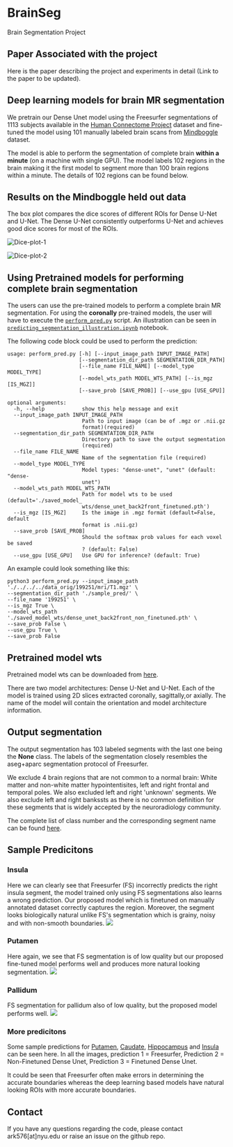# BrainSeg
Brain Segmentation Project

## Paper Associated with the project
Here is the paper describing the project and experiments in detail (Link to the paper to be updated).

## Deep learning models for brain MR segmentation
We pretrain our Dense Unet model using the Freesurfer segmentations of 1113 subjects available in the [Human Connectome Project](https://www.humanconnectome.org/study/hcp-young-adult/document/1200-subjects-data-release) dataset and fine-tuned the model using 101 manually labeled brain scans from [Mindboggle](https://mindboggle.info/data.html) dataset.

The model is able to perform the segmentation of complete brain **within a minute** (on a machine with single GPU). The model labels 102 regions in the brain making it the first model to segment more than 100 brain regions within a minute. The details of 102 regions can be found below.



## Results on the Mindboggle held out data
The box plot compares the dice scores of different ROIs for Dense U-Net and U-Net. The Dense U-Net consistently outperforms U-Net and achieves good dice scores for most of the ROIs.

![Dice-plot-1](https://github.com/NYUMedML/BrainSeg/edit/master/plots/compare_dice_plot_aparc_manual_fd_part_1_dn_v_unet.png)

![Dice-plot-2](https://github.com/NYUMedML/BrainSeg/edit/master/plots/compare_dice_plot_aparc_manual_fd_part_2_dn_v_unet.png)


## Using Pretrained models for performing complete brain segmentation
The users can use the pre-trained models to perform a complete brain MR segmentation. For using the **coronally** pre-trained models, the user will have to execute the [`perform_pred.py`](https://github.com/NYUMedML/BrainSeg/blob/master/perform_pred.py) script. An illustration can be seen in [`predicting_segmentation_illustration.ipynb`](https://github.com/NYUMedML/BrainSeg/blob/master/predicting_segmentation_illustration.ipynb) notebook.

The following code block could be used to perform the prediction:
```
usage: perform_pred.py [-h] [--input_image_path INPUT_IMAGE_PATH]
                       [--segmentation_dir_path SEGMENTATION_DIR_PATH]
                       [--file_name FILE_NAME] [--model_type MODEL_TYPE]
                       [--model_wts_path MODEL_WTS_PATH] [--is_mgz [IS_MGZ]]
                       [--save_prob [SAVE_PROB]] [--use_gpu [USE_GPU]]

optional arguments:
  -h, --help            show this help message and exit
  --input_image_path INPUT_IMAGE_PATH
                        Path to input image (can be of .mgz or .nii.gz
                        format)(required)
  --segmentation_dir_path SEGMENTATION_DIR_PATH
                        Directory path to save the output segmentation
                        (required)
  --file_name FILE_NAME
                        Name of the segmentation file (required)
  --model_type MODEL_TYPE
                        Model types: "dense-unet", "unet" (default: "dense-
                        unet")
  --model_wts_path MODEL_WTS_PATH
                        Path for model wts to be used (default='./saved_model_
                        wts/dense_unet_back2front_finetuned.pth')
  --is_mgz [IS_MGZ]     Is the image in .mgz format (default=False, default
                        format is .nii.gz)
  --save_prob [SAVE_PROB]
                        Should the softmax prob values for each voxel be saved
                        ? (default: False)
  --use_gpu [USE_GPU]   Use GPU for inference? (default: True)

```
An example could look something like this:
```
python3 perform_pred.py --input_image_path './../../../data_orig/199251/mri/T1.mgz' \
--segmentation_dir_path './sample_pred/' \
--file_name '199251' \
--is_mgz True \
--model_wts_path './saved_model_wts/dense_unet_back2front_non_finetuned.pth' \
--save_prob False \
--use_gpu True \
--save_prob False
```

## Pretrained model wts
Pretrained model wts can be downloaded from [here](https://drive.google.com/file/d/1-reUDvwBhSOUqOa48W9Vgh_LN3F5ZRjQ/view?usp=sharing). 

There are two model architectures: Dense U-Net and U-Net. Each of the model is trained using 2D slices extracted coronally, sagittally,or axially. The name of the model will contain the orientation and model architecture information. 

## Output segmentation
The output segmentation has 103 labeled segments with the last one being the **None** class. The labels of the segmentation closely resembles the aseg+aparc segmentation protocol of Freesurfer. 

We exclude 4 brain regions that are not common to a normal brain: White matter and non-white matter hypointentisites, left and right frontal and temporal poles. We also excluded left and right 'unknown' segments. We also exclude left and right bankssts as there is no common definition for these segments that is widely accepted by the neuroradiology community.


The complete list of class number and the corresponding segment name can be found [here](https://github.com/NYUMedML/BrainSeg/blob/master/name_class_mapping.p).

## Sample Predicitons
### Insula
Here we can clearly see that Freesurfer (FS) incorrectly predicts the right insula segment, the model trained only using FS segmentations also learns a wrong prediction. Our proposed model which is finetuned on manually annotated dataset correctly captures the region. Moreover, the segment looks biologically natural unlike FS's segmentation which is grainy, noisy and with non-smooth boundaries.
![](https://github.com/NYUMedML/BrainSeg/edit/master/plots/rt_insula_aparc_with_man_3.png)

### Putamen
Here again, we see that FS segmentation is of low quality but our proposed fine-tuned model performs well and produces more natural looking segmentation.
![](https://github.com/NYUMedML/BrainSeg/edit/master/plots/Faulty_seg_Putamen.png)

### Pallidum
FS segmentation for pallidum also of low quality, but the proposed model performs well.
![](https://github.com/NYUMedML/BrainSeg/edit/master/plots/Faulty_seg_Pallidum.png)

### More predicitons
Some sample predictions for [Putamen](https://github.com/NYUMedML/BrainSeg/blob/master/plots/Left-Putamen_627549_143_0_1_2.pdf), [Caudate](https://github.com/NYUMedML/BrainSeg/blob/master/plots/Right-Caudate_194443_137_0_1_2.pdf), [Hippocampus](https://github.com/NYUMedML/BrainSeg/blob/master/plots/Right-Hippocampus_894774_108_0_1_2.pdf) and [Insula](https://github.com/NYUMedML/BrainSeg/blob/master/plots/ctx-lh-insula_147030_138_0_1_2.pdf) can be seen here. In all the images, prediction 1 = Freesurfer, Prediction 2 = Non-Finetuned Dense Unet, Prediction 3 = Finetuned Dense Unet. 

It could be seen that Freesurfer often make errors in determining the accurate boundaries whereas the deep learning based models have natural looking ROIs with more accurate boundaries.

## Contact
If you have any questions regarding the code, please contact ark576[at]nyu.edu or raise an issue on the github repo.
